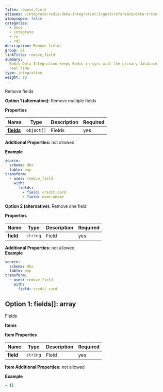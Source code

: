 ```yaml
---
Title: remove_field
aliases: /integrate/redis-data-integration/ingest/reference/data-transformation/remove_field/
alwaysopen: false
categories:
  - docs
  - integrate
  - rs
  - rdi
description: Remove fields
group: di
linkTitle: remove_field
summary:
  Redis Data Integration keeps Redis in sync with the primary database in near
  real time.
type: integration
weight: 10
---
```


Remove fields

**Option 1 (alternative):**
Remove multiple fields

**Properties**

| Name                         | Type       | Description | Required |
| ---------------------------- | ---------- | ----------- | -------- |
| [**fields**](#option1fields) | `object[]` | Fields<br/> | yes      |

**Additional Properties:** not allowed

**Example**

```yaml
source:
  schema: dbo
  table: emp
transform:
  - uses: remove_field
    with:
      fields:
        - field: credit_card
        - field: name.mname
```

**Option 2 (alternative):**
Remove one field

**Properties**

| Name      | Type     | Description | Required |
| --------- | -------- | ----------- | -------- |
| **field** | `string` | Field<br/>  | yes      |

**Additional Properties:** not allowed  
**Example**

```yaml
source:
  schema: dbo
  table: emp
transform:
  - uses: remove_field
    with:
      field: credit_card
```

<a name="option1fields"></a>

## Option 1: fields\[\]: array

Fields

**Items**

**Item Properties**

| Name      | Type     | Description | Required |
| --------- | -------- | ----------- | -------- |
| **field** | `string` | Field<br/>  | yes      |

**Item Additional Properties:** not allowed

**Example**

```yaml
- {}
```
